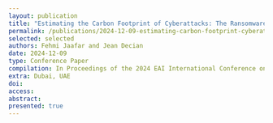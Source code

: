 ```yaml
---
layout: publication
title: "Estimating the Carbon Footprint of Cyberattacks: The Ransomware Case"
permalink: /publications/2024-12-09-estimating-carbon-footprint-cyberattacks-ransomware-case
selected: selected
authors: Fehmi Jaafar and Jean Decian
date: 2024-12-09
type: Conference Paper
compilation: In Proceedings of the 2024 EAI International Conference on Safe, Secure, Ethical, Responsible Technologies and Emerging Applications (SAFER-TEA)
extra: Dubai, UAE
doi:
access:
abstract:
presented: true
---
```

